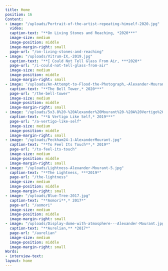 ```yaml
---
title: Home
position: 16
Content:
- image: "/uploads/Portrait-of-the-artist-repeating-himself-2020.jpg"
  video: 
  caption-text: "**On Living Stones and Reaching, *2020***"
  image-size: medium
  image-position: middle
  image-margin-right: small
  page-url: "/on-living-stones-and-reaching"
- image: "/uploads/Vitrum-IX,-2019.jpg"
  caption-text: "**I Could Not Tell Glass From Air, ***2020*"
  page-url: "/i-could-not-tell-glass-from-air"
  image-size: medium
  image-position: middle
  image-margin-right: small
- image: "/uploads/An-Attempt-to-Flood-the-Photograph,-Alexander-Mourant,-2020.jpg"
  caption-text: "**The Bell Tower,* 2020***"
  page-url: "/the-bell-tower"
  image-size: medium
  image-position: middle
  image-margin-right: small
- image: "/uploads/5x3.8%20-%20Alexander%20Mourant%20-%20A%20Vertigo%20Like%20Self%20-%203.jpg"
  caption-text: "**A Vertigo Like Self,* 2019***"
  page-url: "/a-vertigo-like-self"
  image-size: medium
  image-position: middle
  image-margin-right: small
- image: "/uploads/Peckham24-1-AlexanderMourant.jpg"
  caption-text: "**To Feel Its Touch**,* 2019*"
  page-url: "/to-feel-its-touch"
  image-size: medium
  image-position: middle
  image-margin-right: small
- image: "/uploads/Lightness-Alexander-Mourant-5.jpg"
  caption-text: "**The Lightness, ***2019*"
  page-url: "/the-lightness"
  image-size: medium
  image-position: middle
  image-margin-right: small
- image: "/uploads/Blue-Tree-2017.jpg"
  caption-text: "**Aomori**,* 2017*"
  page-url: "/aomori"
  image-size: medium
  image-position: middle
  image-margin-right: small
- image: "/uploads/Display-dome-with-atmosphere---Alexander-Mourant.jpg"
  caption-text: "**Aurelian,** *2017*"
  page-url: "/aurelian"
  image-size: medium
  image-position: middle
  image-margin-right: small
Words:
- interview-text: 
layout: home
---
```


